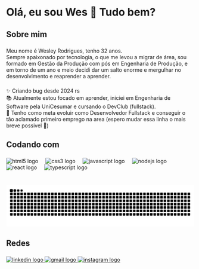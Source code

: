 <h1 align="left">Olá, eu sou Wes 👋 Tudo bem?</h1>

###

<h2 align="left">Sobre mim</h2>

###

<p align="left">Meu nome é Wesley Rodrigues, tenho 32 anos.<br>Sempre apaixonado por tecnologia, o que me levou a migrar de área, sou formado em Gestão da Produção com pós em Engenharia de Produção, e em torno de um ano e meio decidi dar um salto enorme e mergulhar no desenvolvimento e reaprender a aprender.</p>

###

<p align="left">✨ Criando bug desde 2024 rs<br>📚 Atualmente estou focado em aprender, iniciei em Engenharia de Software pela UniCesumar e cursando o DevClub (fullstack).<br>🎯 Tenho como meta evoluir como Desenvolvedor Fullstack e conseguir o tão aclamado primeiro emprego na area (espero mudar essa linha o mais breve possivel 🤣)</p>

###

<h2 align="left">Codando com</h2>

###

<div align="left">
  <img src="https://cdn.jsdelivr.net/gh/devicons/devicon/icons/html5/html5-plain.svg" height="40" alt="html5 logo"  />
  <img width="12" />
  <img src="https://cdn.jsdelivr.net/gh/devicons/devicon/icons/css3/css3-plain.svg" height="40" alt="css3 logo"  />
  <img width="12" />
  <img src="https://cdn.jsdelivr.net/gh/devicons/devicon/icons/javascript/javascript-original.svg" height="40" alt="javascript logo"  />
  <img width="12" />
  <img src="https://cdn.jsdelivr.net/gh/devicons/devicon/icons/nodejs/nodejs-plain-wordmark.svg" height="40" alt="nodejs logo"  />
  <img width="12" />
  <img src="https://cdn.jsdelivr.net/gh/devicons/devicon/icons/react/react-original.svg" height="40" alt="react logo"  />
  <img width="12" />
  <img src="https://cdn.jsdelivr.net/gh/devicons/devicon/icons/typescript/typescript-plain.svg" height="40" alt="typescript logo"  />
</div>

###

<br clear="both">

<img src="https://raw.githubusercontent.com/DevWesCode/DevWesCode/output/snake.svg" alt="Snake animation" />

###

<h2 align="left">Redes</h2>

###

<div align="left">
  <a href="www.linkedin.com/in/wesley-jose-rodrigues" target="_blank">
    <img src="https://raw.githubusercontent.com/maurodesouza/profile-readme-generator/master/src/assets/icons/social/linkedin/default.svg" width="52" height="40" alt="linkedin logo"  />
  </a>
  <a href="wesley.bgd@gmail.com" target="_blank">
    <img src="https://raw.githubusercontent.com/maurodesouza/profile-readme-generator/master/src/assets/icons/social/gmail/default.svg" width="52" height="40" alt="gmail logo"  />
  </a>
  <a href="https://www.instagram.com/weezrodrigues" target="_blank">
    <img src="https://raw.githubusercontent.com/maurodesouza/profile-readme-generator/master/src/assets/icons/social/instagram/default.svg" width="52" height="40" alt="instagram logo"  />
  </a>
</div>

###
